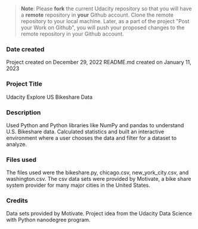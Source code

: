 >**Note**: Please **fork** the current Udacity repository so that you will have a **remote** repository in **your** Github account. Clone the remote repository to your local machine. Later, as a part of the project "Post your Work on Github", you will push your proposed changes to the remote repository in your Github account.

### Date created
Project created on December 29, 2022
README.md created on January 11, 2023

### Project Title
Udacity Explore US Bikeshare Data

### Description
Used Python and Python libraries like NumPy and pandas to understand U.S. Bikeshare data. Calculated statistics and built an interactive environment where a user chooses the data and filter for a dataset to analyze.

### Files used
The files used were the bikeshare.py, chicago.csv, new_york_city.csv, and washington.csv. The csv data sets were provided by Motivate, a bike share system provider for many major cities in the United States.

### Credits
Data sets provided by Motivate. Project idea from the Udacity Data Science with Python nanodegree program.
